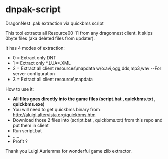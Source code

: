 dnpak-script
============

DragonNest .pak extraction via quickbms script

This tool extracts all Resource00-11 from any dragonnest client.
It skips 0byte files (aka deleted files from updater).

It has 4 modes of extraction:
* 0 = Extract only DNT
* 1 = Extract only *.LUA\*.XML
* 2 = Extract all client resources\mapdata w/o:avi,ogg,dds,mp3,wav --For server configuration
* 3 = Extract all client resource\mapdata


How to use it:
- **All files goes directly into the game files (script.bat , quickbms.txt , quickbms.exe)**
- You will need to get quickbms binary from http://aluigi.altervista.org/quickbms.htm
- Download those 2 files into (script.bat , quickbms.txt) from this repo and put them in client
- Run script.bat
- .....
- Profit ?


Thank you Luigi Auriemma for wonderful game zlib extractor.
